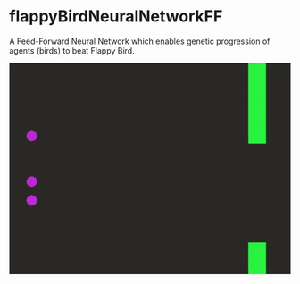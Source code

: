 # flappyBirdNeuralNetworkFF
A Feed-Forward Neural Network which enables genetic progression of agents (birds) to beat Flappy Bird.

![](flapNNGIF.gif)